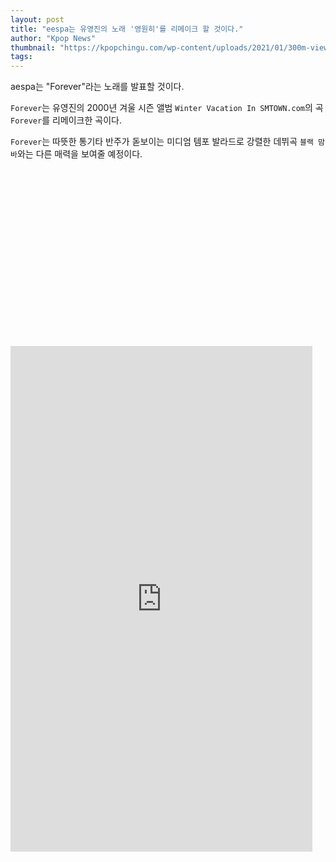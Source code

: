 ```yaml
---
layout: post
title: "eespa는 유영진의 노래 '영원히'를 리메이크 할 것이다."
author: "Kpop News"
thumbnail: "https://kpopchingu.com/wp-content/uploads/2021/01/300m-views-49-890x512.png"
tags: 
---
```



aespa는 "Forever"라는 노래를 발표할 것이다.

`Forever`는 유영진의 2000년 겨울 시즌 앨범 `Winter Vacation In SMTOWN.com`의 곡 `Forever`를 리메이크한 곡이다.

`Forever`는 따뜻한 통기타 반주가 돋보이는 미디엄 템포 발라드로 강렬한 데뷔곡 `블랙 맘바`와는 다른 매력을 보여줄 예정이다.


<div class="video_wrapper" style="padding-top: 56.25%;">
    <iframe id="twitter-widget-0" scrolling="no" frameborder="0" allowtransparency="true" allowfullscreen="true" class="" style="position: static; visibility: visible; width: 483px; height: 809px; display: block; flex-grow: 1;" title="Twitter Tweet" src="https://platform.twitter.com/embed/index.html?dnt=false&amp;embedId=twitter-widget-0&amp;frame=false&amp;hideCard=false&amp;hideThread=false&amp;id=1354949470417371144&amp;lang=en&amp;origin=https%3A%2F%2Fkpopchingu.com%2F2021%2F01%2F29%2Faespa-will-release-the-remake-of-yoo-young-jins-song-forever%2F&amp;theme=light&amp;widgetsVersion=ed20a2b%3A1601588405575&amp;width=550px" data-tweet-id="1354949470417371144"></iframe>
</div>
